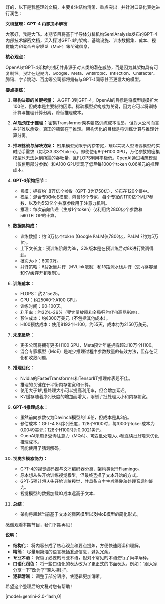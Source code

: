 好的，以下是我整理的文稿，主要关注结构清晰、重点突出，并针对口语化表达进行润色：

**文稿整理：GPT-4 内部技术解密**

大家好，我是大飞。本期节目将基于半导体分析机构SemiAnalysis发布的GPT-4内部技术解密文档，深入探讨GPT-4的架构、基础设施、训练数据集、成本、视觉能力和混合专家模型（MoE）等关键信息。

**核心观点：**

OpenAI对GPT-4架构的封闭并非源于对人类的潜在威胁，而是因为其架构具有可复制性。预计在短期内，Google、Meta、Anthropic、Inflection、Character、腾讯、字节跳动、百度等公司都将拥有与GPT-4同等甚至更强大的模型。

**要点提炼：**

1.  **架构决策的关键考量：** 从GPT-3到GPT-4，OpenAI的目标是将模型规模扩大100倍，但成本是主要制约因素。稀疏模型架构成为关键，因为它可以将训练计算与推理计算分离，降低推理成本。

2.  **AI瓶颈在于推理：** 密集Transformer架构虽然训练成本高昂，但对大公司而言并非难以承受。真正的瓶颈在于推理。架构优化的目标是将训练计算与推理计算分离。

3.  **推理挑战与解决方案：** 密集模型受限于内存带宽，难以实现大型语言模型的实时助手需求（每秒33.33个token）。即使使用8个H100 GPU，万亿参数的密集模型也无法达到所需的吞吐量，且FLOPS利用率极低。OpenAI通过稀疏模型（仅使用部分参数）和A100 GPU实现了低至每1000个token 0.06美元的推理成本。

4.  **GPT-4架构细节：**

    *   规模：拥有约1.8万亿个参数（GPT-3为1750亿），分布在120个层中。
    *   模型：混合专家MoE模型，包含16个专家，每个专家约1110亿个MLP参数，以及约550亿个共享参数用于注意力机制。
    *   推理：每次前向传递（生成1个token）仅利用约2800亿个参数和560TFLOP的计算。

5.  **数据集构成：**

    *   训练数据：约13万亿个token (Google PaLM仅7800亿，PaLM 2约为5万亿)。
    *   上下文长度：预训练阶段为8k，32k版本是在预训练后对8k进行微调得到。
    *   批次大小：6000万。
    *   并行策略：8路张量并行（NVLink限制）和15路流水线并行（受内存容量和KV缓存开销限制）。

6.  **训练成本：**

    *   FLOPS：约2.15e25。
    *   GPU：约25000个A100 GPU。
    *   训练时间：90-100天。
    *   利用率：约32%-36%（受大量故障和全局归约代价高昂影响）。
    *   预估成本：约6300万美元（不包括其他成本）。
    *   H100预估成本：使用8192个H100，约55天，成本约为2150万美元。

7.  **未来趋势：**

    *   更多公司将拥有更多H100 GPU，Meta预计年底拥有超过10万个H100。
    *   混合专家模型（MoE）是减少推理过程中参数数量的有效方法，但存在泛化和收敛问题。

8.  **推理优化：**

    *   Nvidia的FasterTransformer和TensorRT推理库表现不佳。
    *   推理的关键在于平衡内存带宽和计算。
    *   使用大于1的批处理大小可以提高利用率，但会增加延迟。
    *   KV缓存随着序列长度的增加而增大，限制了批处理大小和内存带宽。

9.  **GPT-4推理成本：**

    *   虽然前向参数仅为Davinchi模型的1.6倍，但成本是其3倍。
    *   预估成本：GPT-4 8k序列长度，128个A100时，每1000个token成本为0.0049美元；128个H100时为0.0021美元。
    *   OpenAI采用多查询注意力（MQA）、可变批处理大小和连续批处理来优化推理成本。
    *   可能使用了猜测解码。

10. **视觉多模态能力：**

    *   GPT-4的视觉编码器与文本编码器分离，架构类似于Flamingo。
    *   原本想从头开始训练视觉模型，但最终选择了文本开始的方式。
    *   GPT-5预计将从头开始训练视觉，并具备自主生成图像和处理音频的能力。
    *   视觉模型的数据加载IO成本远高于文本。

11. **总结：**

    *   架构将超越当前基于文本的稠密模型以及MoE模型的简化形式。

感谢观看本期节目，我们下期再见！

**说明：**

*   **结构化：** 将内容分成了核心观点和要点提炼，方便快速阅读和理解。
*   **精简：** 尽量用简洁的语言概括重点信息，避免冗余。
*   **专业术语：** 保留了必要的专业术语，但对不常见的术语进行了简单解释。
*   **口语化润色：** 将一些口语化的表达改为了更正式的书面表达。例如：“跟大家分享一下”改为了“深入探讨”。
*   **逻辑清晰：** 调整了部分语序，使逻辑更加清晰。

希望这个整理后的文稿对您有帮助！

[model=gemini-2.0-flash,0]
